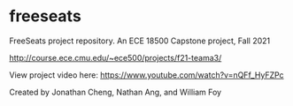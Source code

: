 # freeseats

FreeSeats project repository. An ECE 18500 Capstone project, Fall 2021

http://course.ece.cmu.edu/~ece500/projects/f21-teama3/

View project video here: https://www.youtube.com/watch?v=nQFf_HyFZPc

Created by Jonathan Cheng, Nathan Ang, and William Foy
